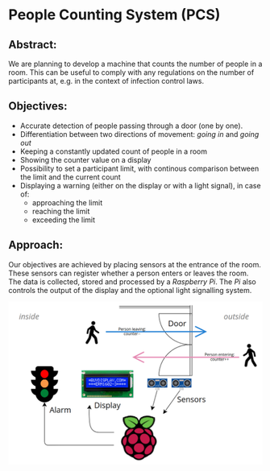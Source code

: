 # People Counting System (PCS)

## Abstract:

We are planning to develop a machine that counts the number of people in a room. This can be useful to comply with any regulations on the number of participants at, e.g. in the context of infection control laws.

## Objectives:

- Accurate detection of people passing through a door (one by one).
- Differentiation between two directions of movement: *going in* and *going out*
- Keeping a constantly updated count of people in a room
- Showing the counter value on a display
- Possibility to set a participant limit, with continous comparison between the limit and the current count
- Displaying a warning (either on the display or with a light signal), in case of:
  - approaching the limit
  - reaching the limit
  - exceeding the limit

## Approach:

Our objectives are achieved by placing sensors at the entrance of the room. These sensors can register whether a person enters or leaves the room. The data is collected, stored and processed by a *Raspberry Pi*. The *Pi* also controls the output of the display and the optional light signalling system.

![Diagram](img/diagram.png)
